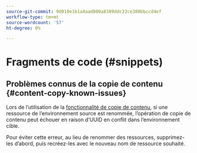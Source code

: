 ```yaml
---
source-git-commit: 9d910e1b1a4aad000a8389ddc22ce380bbccd4ef
workflow-type: tm+mt
source-wordcount: '57'
ht-degree: 0%

---
```

# Fragments de code (#snippets)

## Problèmes connus de la copie de contenu {#content-copy-known-issues}

Lors de l’utilisation de la [fonctionnalité de copie de contenu](/help/using/content-copy.md), si une ressource de l’environnement source est renommée, l’opération de copie de contenu peut échouer en raison d’UUID en conflit dans l’environnement cible.

Pour éviter cette erreur, au lieu de renommer des ressources, supprimez-les d’abord, puis recréez-les avec le nouveau nom de ressource souhaité.
